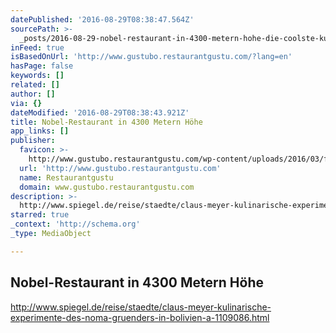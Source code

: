 ```yaml
---
datePublished: '2016-08-29T08:38:47.564Z'
sourcePath: >-
  _posts/2016-08-29-nobel-restaurant-in-4300-metern-hohe-die-coolste-kuche-suda.md
inFeed: true
isBasedOnUrl: 'http://www.gustubo.restaurantgustu.com/?lang=en'
hasPage: false
keywords: []
related: []
author: []
via: {}
dateModified: '2016-08-29T08:38:43.921Z'
title: Nobel-Restaurant in 4300 Metern Höhe
app_links: []
publisher:
  favicon: >-
    http://www.gustubo.restaurantgustu.com/wp-content/uploads/2016/03/favicon.png
  url: 'http://www.gustubo.restaurantgustu.com'
  name: Restaurantgustu
  domain: www.gustubo.restaurantgustu.com
description: >-
  http://www.spiegel.de/reise/staedte/claus-meyer-kulinarische-experimente-des-noma-gruenders-in-bolivien-a-1109086.html
starred: true
_context: 'http://schema.org'
_type: MediaObject

---
```

## Nobel-Restaurant in 4300 Metern Höhe

http://www.spiegel.de/reise/staedte/claus-meyer-kulinarische-experimente-des-noma-gruenders-in-bolivien-a-1109086.html